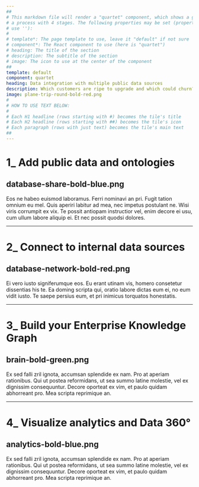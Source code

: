 ```yaml
---
##
# This markdown file will render a "quartet" component, which shows a grid with exactly 4 tiles. It is used to explain
# a process with 4 stages. The following properties may be set (properties with * are required, to leave a property blank 
# use ''):
#
# template*: The page template to use, leave it "default" if not sure
# component*: The React component to use (here is "quartet")
# heading: The title of the section
# description: The subtitle of the section
# image: The icon to use at the center of the component
##
template: default
component: quartet
heading: Data integration with multiple public data sources
description: Which customers are ripe to upgrade and which could churn?
image: plane-trip-round-bold-red.png
#
# HOW TO USE TEXT BELOW:
#
# Each H1 headline (rows starting with #) becomes the tile's title
# Each H2 headline (rows starting with ##) becomes the tile's icon
# Each paragraph (rows with just text) becomes the tile's main text
##
---
```


# 1_ Add public data and ontologies
## database-share-bold-blue.png

Eos ne habeo euismod laboramus. Ferri nominavi an pri. Fugit tation omnium eu mel. Quis aperiri labitur ad mea, nec impetus postulant ne. Wisi viris corrumpit ex vix. Te possit antiopam instructior vel, enim decore ei usu, cum ullum labore aliquip ei. Et nec possit quodsi dolores.

---

# 2_ Connect to internal data sources
## database-network-bold-red.png

Ei vero iusto signiferumque eos. Eu erant utinam vis, homero consetetur dissentias his te. Ea doming scripta qui, oratio labore dictas eum ei, no eum vidit iusto. Te saepe persius eum, et pri inimicus torquatos honestatis.

---

# 3_ Build your Enterprise Knowledge Graph
## brain-bold-green.png

Ex sed falli zril ignota, accumsan splendide ex nam. Pro at aperiam rationibus. Qui ut postea reformidans, ut sea summo latine molestie, vel ex dignissim consequuntur. Decore oporteat ex vim, et paulo quidam abhorreant pro. Mea scripta reprimique an.

---

# 4_ Visualize analytics and Data 360°
## analytics-bold-blue.png

Ex sed falli zril ignota, accumsan splendide ex nam. Pro at aperiam rationibus. Qui ut postea reformidans, ut sea summo latine molestie, vel ex dignissim consequuntur. Decore oporteat ex vim, et paulo quidam abhorreant pro. Mea scripta reprimique an.
